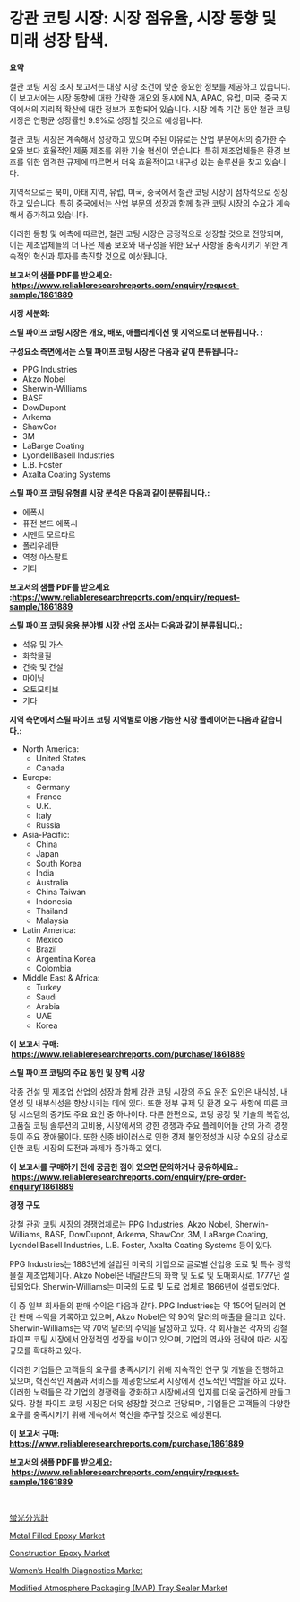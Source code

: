 <p><h1>강관 코팅 시장: 시장 점유율, 시장 동향 및 미래 성장 탐색.</h1></p><p><strong>요약</strong></p>
<p><p>철관 코팅 시장 조사 보고서는 대상 시장 조건에 맞춘 중요한 정보를 제공하고 있습니다. 이 보고서에는 시장 동향에 대한 간략한 개요와 동시에 NA, APAC, 유럽, 미국, 중국 지역에서의 지리적 확산에 대한 정보가 포함되어 있습니다. 시장 예측 기간 동안 철관 코팅 시장은 연평균 성장률인 9.9%로 성장할 것으로 예상됩니다.</p><p>철관 코팅 시장은 계속해서 성장하고 있으며 주된 이유로는 산업 부문에서의 증가한 수요와 보다 효율적인 제품 제조를 위한 기술 혁신이 있습니다. 특히 제조업체들은 환경 보호를 위한 엄격한 규제에 따르면서 더욱 효율적이고 내구성 있는 솔루션을 찾고 있습니다.</p><p>지역적으로는 북미, 아태 지역, 유럽, 미국, 중국에서 철관 코팅 시장이 점차적으로 성장하고 있습니다. 특히 중국에서는 산업 부문의 성장과 함께 철관 코팅 시장의 수요가 계속해서 증가하고 있습니다.</p><p>이러한 동향 및 예측에 따르면, 철관 코팅 시장은 긍정적으로 성장할 것으로 전망되며, 이는 제조업체들의 더 나은 제품 보호와 내구성을 위한 요구 사항을 충족시키기 위한 계속적인 혁신과 투자를 촉진할 것으로 예상됩니다.</p></p>
<p><strong>보고서의 샘플 PDF를 받으세요: &nbsp;<a href="https://www.reliableresearchreports.com/enquiry/request-sample/1861889">https://www.reliableresearchreports.com/enquiry/request-sample/1861889</a></strong></p>
<p><strong>시장 세분화:</strong></p>
<p><strong> 스틸 파이프 코팅 시장은 개요, 배포, 애플리케이션 및 지역으로 더 분류됩니다. :</strong></p>
<p><strong>구성요소 측면에서는 스틸 파이프 코팅 시장은 다음과 같이 분류됩니다.:</strong></p>
<p><ul><li>PPG Industries</li><li>Akzo Nobel</li><li>Sherwin-Williams</li><li>BASF</li><li>DowDupont</li><li>Arkema</li><li>ShawCor</li><li>3M</li><li>LaBarge Coating</li><li>LyondellBasell Industries</li><li>L.B. Foster</li><li>Axalta Coating Systems</li></ul></p>
<p><strong> 스틸 파이프 코팅 유형별 시장 분석은 다음과 같이 분류됩니다.:</strong></p>
<p><ul><li>에폭시</li><li>퓨전 본드 에폭시</li><li>시멘트 모르타르</li><li>폴리우레탄</li><li>역청 아스팔트</li><li>기타</li></ul></p>
<p><strong>보고서의 샘플 PDF를 받으세요 :<a href="https://www.reliableresearchreports.com/enquiry/request-sample/1861889">https://www.reliableresearchreports.com/enquiry/request-sample/1861889</a></strong></p>
<p><strong> 스틸 파이프 코팅 응용 분야별 시장 산업 조사는 다음과 같이 분류됩니다.:</strong></p>
<p><ul><li>석유 및 가스</li><li>화학물질</li><li>건축 및 건설</li><li>마이닝</li><li>오토모티브</li><li>기타</li></ul></p>
<p><strong>지역 측면에서 스틸 파이프 코팅 지역별로 이용 가능한 시장 플레이어는 다음과 같습니다.:</strong></p>
<p><ul>
    <li>
        North America:
        <ul>
            <li>United States</li>
            <li>Canada</li>
        </ul>
    </li>
    <li>
        Europe:
        <ul>
            <li>Germany</li>
            <li>France</li>
            <li>U.K.</li>
            <li>Italy</li>
            <li>Russia</li>
        </ul>
    </li>
    <li>
        Asia-Pacific:
        <ul>
            <li>China</li>
            <li>Japan</li>
            <li>South Korea</li>
            <li>India</li>
            <li>Australia</li>
            <li>China Taiwan</li>
            <li>Indonesia</li>
            <li>Thailand</li>
            <li>Malaysia</li>
        </ul>
    </li>
    <li>
        Latin America:
        <ul>
            <li>Mexico</li>
            <li>Brazil</li>
            <li>Argentina Korea</li>
            <li>Colombia</li>
        </ul>
    </li>
    <li>
        Middle East & Africa:
        <ul>
            <li>Turkey</li>
            <li>Saudi</li>
            <li>Arabia</li>
            <li>UAE</li>
            <li>Korea</li>
        </ul>
    </li>
    </ul></p>
<p><strong>이 보고서 구매: &nbsp;<a href="https://www.reliableresearchreports.com/purchase/1861889">https://www.reliableresearchreports.com/purchase/1861889</a></strong></p>
<p><strong>스틸 파이프 코팅의 주요 동인 및 장벽 시장</strong></p>
<p><p>각종 건설 및 제조업 산업의 성장과 함께 강관 코팅 시장의 주요 운전 요인은 내식성, 내열성 및 내부식성을 향상시키는 데에 있다. 또한 정부 규제 및 환경 요구 사항에 따른 코팅 시스템의 증가도 주요 요인 중 하나이다. 다른 한편으로, 코팅 공정 및 기술의 복잡성, 고품질 코팅 솔루션의 고비용, 시장에서의 강한 경쟁과 주요 플레이어들 간의 가격 경쟁 등이 주요 장애물이다. 또한 신종 바이러스로 인한 경제 불안정성과 시장 수요의 감소로 인한 코팅 시장의 도전과 과제가 증가하고 있다.</p></p>
<p><strong>이 보고서를 구매하기 전에 궁금한 점이 있으면 문의하거나 공유하세요.: &nbsp;<a href="https://www.reliableresearchreports.com/enquiry/pre-order-enquiry/1861889">https://www.reliableresearchreports.com/enquiry/pre-order-enquiry/1861889</a></strong></p>
<p><strong>경쟁 구도</strong></p>
<p><p>강철 관광 코팅 시장의 경쟁업체로는 PPG Industries, Akzo Nobel, Sherwin-Williams, BASF, DowDupont, Arkema, ShawCor, 3M, LaBarge Coating, LyondellBasell Industries, L.B. Foster, Axalta Coating Systems 등이 있다. </p><p>PPG Industries는 1883년에 설립된 미국의 기업으로 글로벌 산업용 도료 및 특수 광학 물질 제조업체이다. Akzo Nobel은 네덜란드의 화학 및 도료 및 도매회사로, 1777년 설립되었다. Sherwin-Williams는 미국의 도료 및 도료 업체로 1866년에 설립되었다.</p><p>이 중 일부 회사들의 판매 수익은 다음과 같다. PPG Industries는 약 150억 달러의 연간 판매 수익을 기록하고 있으며, Akzo Nobel은 약 90억 달러의 매출을 올리고 있다. Sherwin-Williams는 약 70억 달러의 수익을 달성하고 있다. 각 회사들은 각자의 강철 파이프 코팅 시장에서 안정적인 성장을 보이고 있으며, 기업의 역사와 전략에 따라 시장 규모를 확대하고 있다.</p><p>이러한 기업들은 고객들의 요구를 충족시키기 위해 지속적인 연구 및 개발을 진행하고 있으며, 혁신적인 제품과 서비스를 제공함으로써 시장에서 선도적인 역할을 하고 있다. 이러한 노력들은 각 기업의 경쟁력을 강화하고 시장에서의 입지를 더욱 굳건하게 만들고 있다. 강철 파이프 코팅 시장은 더욱 성장할 것으로 전망되며, 기업들은 고객들의 다양한 요구를 충족시키기 위해 계속해서 혁신을 추구할 것으로 예상된다.</p></p>
<p><strong>이 보고서 구매: &nbsp; <a href="https://www.reliableresearchreports.com/purchase/1861889">https://www.reliableresearchreports.com/purchase/1861889</a></strong></p>
<p><strong>보고서의 샘플 PDF를 받으세요: &nbsp;<a href="https://www.reliableresearchreports.com/enquiry/request-sample/1861889">https://www.reliableresearchreports.com/enquiry/request-sample/1861889</a></strong><strong></strong></p>
<p>&nbsp;</p>
<p><p><a href="https://github.com/ihabdkwlxs948/Market-Research-Report-List-1/blob/main/5701569191776.md">蛍光分光計</a></p><p><a href="https://github.com/Paul14Anderson63/Market-Research-Report-List-3/blob/main/metal-filled-epoxy-market.md">Metal Filled Epoxy Market</a></p><p><a href="https://github.com/mabutironaldo/Market-Research-Report-List-3/blob/main/construction-epoxy-market.md">Construction Epoxy Market</a></p><p><a href="https://woozy-pyroraptor-a1f.notion.site/Women-s-Health-Diagnostics-Market-Size-2024-2031-Global-Industrial-Analysis-Key-Geographical-Regi-30641ca773c149e1993dcf4103144476">Women’s Health Diagnostics Market</a></p><p><a href="https://issuu.com/reportprime-2/docs/modified-atmosphere-packaging-map-tray-sealer-mark">Modified Atmosphere Packaging (MAP) Tray Sealer Market</a></p></p>